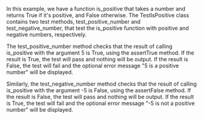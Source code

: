 In this example, we have a function is_positive that takes a number and returns True if it's positive, and False otherwise. The TestIsPositive class contains two test methods, test_positive_number and test_negative_number, that test the is_positive function with positive and negative numbers, respectively.

The test_positive_number method checks that the result of calling is_positive with the argument 5 is True, using the assertTrue method. If the result is True, the test will pass and nothing will be output. If the result is False, the test will fail and the optional error message "5 is a positive number" will be displayed.

Similarly, the test_negative_number method checks that the result of calling is_positive with the argument -5 is False, using the assertFalse method. If the result is False, the test will pass and nothing will be output. If the result is True, the test will fail and the optional error message "-5 is not a positive number" will be displayed.